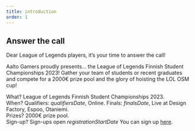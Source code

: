 ```yaml
---
title: introduction
order: 1
---
```


## Answer the call

Dear League of Legends players, it’s your time to answer the call!

Aalto Gamers proudly presents… the League of Legends Finnish Student Championships 2023!
Gather your team of students or recent graduates and compete for a 2000€ prize pool
and the glory of hoisting the LOL OSM cup!

What? League of Legends Finnish Student Championships 2023.  
When? Qualifiers: $qualifiersDate$, Online. Finals: $finalsDate$, Live at Design Factory, Espoo, Otaniemi.  
Prizes? 2000€ prize pool.  
Sign-up? Sign-ups open $registrationStartDate$ You can sign up [here]().
